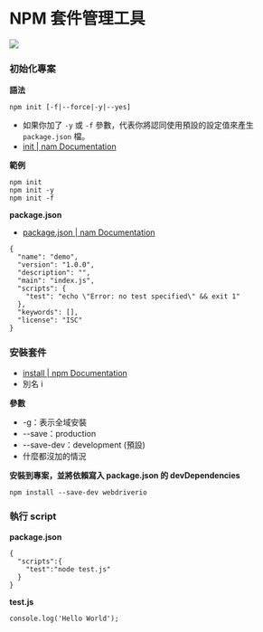 # NPM 套件管理工具

![](https://upload.wikimedia.org/wikipedia/commons/thumb/d/db/Npm-logo.svg/540px-Npm-logo.svg.png)

### 初始化專案

**語法**

```
npm init [-f|--force|-y|--yes]
```

* 如果你加了 `-y` 或 `-f` 參數，代表你將認同使用預設的設定值來產生 `package.json` 檔。
* [init | nam Documentation](https://docs.npmjs.com/cli/init)

**範例**

```
npm init
npm init -y
npm init -f
```

**package.json**

* [package.json | nam Documentation](https://docs.npmjs.com/files/package.json)

```
{
  "name": "demo",
  "version": "1.0.0",
  "description": "",
  "main": "index.js",
  "scripts": {
    "test": "echo \"Error: no test specified\" && exit 1"
  },
  "keywords": [],
  "license": "ISC"
}
```

### 安裝套件

* [install | npm Documentation](https://docs.npmjs.com/cli/install)
* 別名 i

**參數**

* -g：表示全域安裝
* --save：production
* --save-dev：development (預設)
* 什麼都沒加的情況

**安裝到專案，並將依賴寫入 package.json 的 devDependencies**

```
npm install --save-dev webdriverio
```

### 執行 script

**package.json**

```
{
  "scripts":{
    "test":"node test.js"
  }
}
```

**test.js**

```
console.log('Hello World');
```

